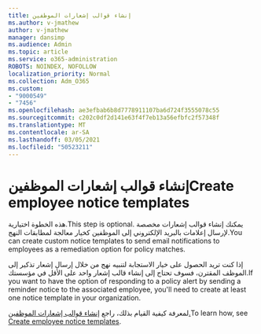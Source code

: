 ```yaml
---
title: إنشاء قوالب إشعارات الموظفين
ms.author: v-jmathew
author: v-jmathew
manager: dansimp
ms.audience: Admin
ms.topic: article
ms.service: o365-administration
ROBOTS: NOINDEX, NOFOLLOW
localization_priority: Normal
ms.collection: Adm_O365
ms.custom:
- "9000549"
- "7456"
ms.openlocfilehash: ae3efbab6b8d7778911107ba6d724f3555078c55
ms.sourcegitcommit: c202c0df2d141e63f4f7eb13a56efbfc2f57348f
ms.translationtype: MT
ms.contentlocale: ar-SA
ms.lasthandoff: 03/05/2021
ms.locfileid: "50523211"
---
```

# <a name="create-employee-notice-templates"></a><span data-ttu-id="ef02a-102">إنشاء قوالب إشعارات الموظفين</span><span class="sxs-lookup"><span data-stu-id="ef02a-102">Create employee notice templates</span></span>

<span data-ttu-id="ef02a-103">هذه الخطوة اختيارية.</span><span class="sxs-lookup"><span data-stu-id="ef02a-103">This step is optional.</span></span> <span data-ttu-id="ef02a-104">يمكنك إنشاء قوالب إشعارات مخصصة لإرسال إعلامات بالبريد الإلكتروني إلى الموظفين كخيار معالجة لمطابقات النهج.</span><span class="sxs-lookup"><span data-stu-id="ef02a-104">You can create custom notice templates to send email notifications to employees as a remediation option for policy matches.</span></span>

<span data-ttu-id="ef02a-105">إذا كنت تريد الحصول على خيار الاستجابة لتنبيه نهج من خلال إرسال إشعار تذكير إلى الموظف المقترن، فسوف تحتاج إلى إنشاء قالب إشعار واحد على الأقل في مؤسستك.</span><span class="sxs-lookup"><span data-stu-id="ef02a-105">If you want to have the option of responding to a policy alert by sending a reminder notice to the associated employee, you'll need to create at least one notice template in your organization.</span></span>

<span data-ttu-id="ef02a-106">لمعرفة كيفية القيام بذلك، راجع [إنشاء قوالب إشعارات الموظفين.](https://go.microsoft.com/fwlink/?linkid=2129080)</span><span class="sxs-lookup"><span data-stu-id="ef02a-106">To learn how, see [Create employee notice templates](https://go.microsoft.com/fwlink/?linkid=2129080).</span></span>
